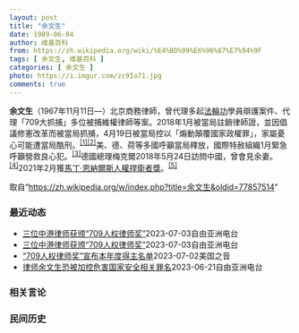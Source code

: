 ```yaml
---
layout: post
title: "余文生"
date: 1989-06-04
author: 维基百科
from: https://zh.wikipedia.org/wiki/%E4%BD%99%E6%96%87%E7%94%9F
tags: [ 余文生, 维基百科 ]
categories: [ 余文生 ]
photo: https://i.imgur.com/zc9Io71.jpg
comments: true
---
```

<div class="mw-parser-output">
<p><b>余文生</b>（1967年11月11日<span class="useeditintro" title="Template:BLP editintro">—</span>）北京商務律師，曾代理多起<a href="/wiki/%E6%B3%95%E8%BC%AA%E5%8A%9F" class="mw-redirect" title="法輪功">法輪功</a>學員辯護案件、代理「709大抓捕」多位被捕維權律師等案。2018年1月被當局註銷律師證，並因倡議修憲改革而被當局抓捕，4月19日被當局控以「煽動顛覆國家政權罪」，家屬憂心可能遭當局酷刑。<sup id="cite_ref-EPO0420_1-0" class="reference"><a href="#cite_note-EPO0420-1">[1]</a></sup><sup id="cite_ref-bbc17_2-0" class="reference"><a href="#cite_note-bbc17-2">[2]</a></sup>美、德、荷等多國呼籲當局釋放，國際特赦組織1月緊急呼籲營救良心犯。<sup id="cite_ref-amnesty_3-0" class="reference"><a href="#cite_note-amnesty-3">[3]</a></sup>德國總理梅克爾2018年5月24日訪問中國，曾會見余妻。<sup id="cite_ref-4" class="reference"><a href="#cite_note-4">[4]</a></sup>2021年2月獲<a href="/wiki/%E9%A9%AC%E4%B8%81%C2%B7%E6%81%A9%E7%BA%B3%E5%B0%94%E6%96%AF%E4%BA%BA%E6%9D%83%E6%8D%8D%E5%8D%AB%E8%80%85%E5%A5%96" title="马丁·恩纳尔斯人权捍卫者奖">馬丁·恩納爾斯人權捍衛者獎</a>。<sup id="cite_ref-5" class="reference"><a href="#cite_note-5">[5]</a></sup>
</p>
</div><!--esi <esi:include src="/esitest-fa8a495983347898/content" /> --><noscript><img src="//zh.wikipedia.org/wiki/Special:CentralAutoLogin/start?type=1x1" alt="" title="" width="1" height="1" style="border: none; position: absolute;"></noscript>
<div class="printfooter" data-nosnippet="">取自“<a dir="ltr" href="https://zh.wikipedia.org/w/index.php?title=余文生&amp;oldid=77857514">https://zh.wikipedia.org/w/index.php?title=余文生&amp;oldid=77857514</a>”</div><div id="recent-news"><h3>最近动态</h3><ul><li><a href="https://nodebe4.github.io/waimei/2023-07-03/%E4%B8%89%E4%BD%8D%E4%B8%AD%E6%B8%AF%E5%BE%8B%E5%B8%88%E8%8E%B7%E9%A2%81-709%E4%BA%BA%E6%9D%83%E5%BE%8B%E5%B8%88%E5%A5%96" title="三位中港律师获颁“709人权律师奖”—— 多个海外团体在英国联合举办“中国⼈权律师节”，向仍身陷囹圄的中国维权律师余文生、周世锋，以及香港支联会前副主席邹幸彤颁发“709人权律师奖”。 石头摄 ...">三位中港律师获颁“709人权律师奖”</a><time>2023-07-03</time><a class="tag">自由亚洲电台</a></li>
<li><a href="https://nodebe4.github.io/waimei/2023-07-03/%E4%B8%89%E4%BD%8D%E4%B8%AD%E6%B8%AF%E5%BE%8B%E5%B8%88%E8%8E%B7%E9%A2%81-709%E4%BA%BA%E6%9D%83%E5%BE%8B%E5%B8%88%E5%A5%96" title="三位中港律师获颁“709人权律师奖”—— 多个海外团体在英国联合举办“中国⼈权律师节”，向仍身陷囹圄的中国维权律师余文生、周世锋，以及香港支联会前副主席邹幸彤颁发“709人权律师奖”。 石头摄 ...">三位中港律师获颁“709人权律师奖”</a><time>2023-07-03</time><a class="tag">自由亚洲电台</a></li>
<li><a href="https://nodebe4.github.io/waimei/2023-07-02/709%E4%BA%BA%E6%9D%83%E5%BE%8B%E5%B8%88%E5%A5%96-%E5%AE%A3%E5%B8%83%E6%9C%AC%E5%B9%B4%E5%BA%A6%E5%BE%97%E4%B8%BB%E5%90%8D%E5%8D%95" title="“709人权律师奖”宣布本年度得主名单—— Sun, 02 Jul 2023 21:28:01 GMT 2023年“709人權律師獎”的得獎者包括中國人權律師余文生和周世鋒，以及香港大律師、前支...">“709人权律师奖”宣布本年度得主名单</a><time>2023-07-02</time><a class="tag">美国之音</a></li>
<li><a href="https://nodebe4.github.io/waimei/2023-06-21/%E5%BE%8B%E5%B8%88%E4%BD%99%E6%96%87%E7%94%9F%E6%81%90%E8%A2%AB%E5%8A%A0%E6%8E%A7%E5%8D%B1%E5%AE%B3%E5%9B%BD%E5%AE%B6%E5%AE%89%E5%85%A8%E7%9B%B8%E5%85%B3%E7%BD%AA%E5%90%8D" title="律师余文生恐被加控危害国家安全相关罪名—— 中国维权律师余文生与太太许艳 推特截图/余文生律师妻子许艳 @xuyan709 中国维权律师余文生及妻子许艳与外界失联已有两个月。继日前传出许艳被加控...">律师余文生恐被加控危害国家安全相关罪名</a><time>2023-06-21</time><a class="tag">自由亚洲电台</a></li>
</ul></div><div id="open-opinion"><h3>相关言论</h3><ul></ul></div><div id="mjls-record"><h3>民间历史</h3><ul></ul></div>